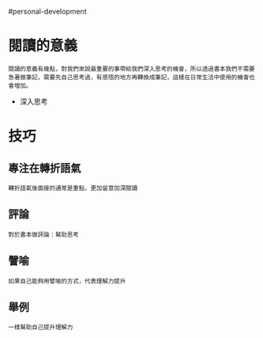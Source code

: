 #personal-development

# 閱讀的意義
	閱讀的意義有幾點，對我們來說最重要的事帶給我們深入思考的機會，所以透過書本我們不需要急著做筆記，需要先自己思考過，有感悟的地方再轉換成筆記，這樣在日常生活中使用的機會也會增加。

- 深入思考

# 技巧
## 專注在轉折語氣
	轉折語氣後面接的通常是重點，更加留意加深閱讀

## 評論
	對於書本做評論：幫助思考

## 譬喻
	如果自己能夠用譬喻的方式，代表理解力提升

## 舉例
	一樣幫助自己提升理解力
